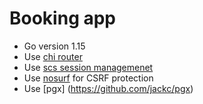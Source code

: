 # Booking app
- Go version 1.15
- Use [chi router](https://github.com/go-chi/chi)
- Use [scs session managemenet](https://github.com/alexedwards/scs)
- Use [nosurf](https://github.com/justinas/nosurf) for CSRF protection
- Use [pgx] (https://github.com/jackc/pgx)